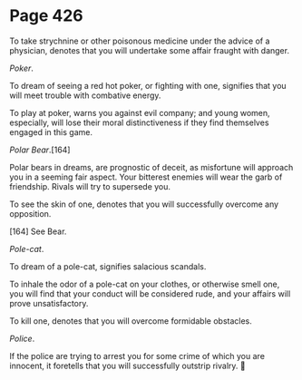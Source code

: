# Page 426
To take strychnine or other poisonous medicine under the advice
of a physician, denotes that you will undertake some affair
fraught with danger.


_Poker_.


To dream of seeing a red hot poker, or fighting with one,
signifies that you will meet trouble with combative energy.


To play at poker, warns you against evil company; and young women,
especially, will lose their moral distinctiveness if they find
themselves engaged in this game.


_Polar Bear_.[164]


Polar bears in dreams, are prognostic of deceit,
as misfortune will approach you in a seeming fair aspect.
Your bitterest enemies will wear the garb of friendship.
Rivals will try to supersede you.


To see the skin of one, denotes that you will successfully
overcome any opposition.



[164] See Bear.


_Pole-cat_.


To dream of a pole-cat, signifies salacious scandals.


To inhale the odor of a pole-cat on your clothes, or otherwise smell one,
you will find that your conduct will be considered rude, and your affairs
will prove unsatisfactory.


To kill one, denotes that you will overcome formidable obstacles.


_Police_.


If the police are trying to arrest you for some crime of which you
are innocent, it foretells that you will successfully outstrip rivalry.
